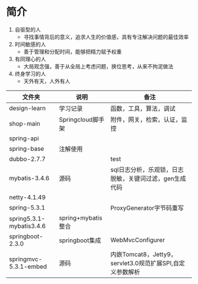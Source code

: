 # 简介

1. 自驱型的人
    * 寻找事情背后的意义，追求人生的价值感，具有专注解决问题的最佳效率
2. 时间敏感的人
    * 善于管理和分配时间，能够把精力赋予权重
3. 有同理心的人
    * 大局观念强，善于从全局上考虑问题，换位思考，从来不拘泥做法
4. 终身学习的人
    * 天外有天，人外有人



| 文件夹| 说明 | 备注 |
| ----- | ----- | ----- |
| design-learn| 学习记录 | 函数，工具，算法，调试 |
| shop-main | Springcloud脚手架   | 附件，网关，检索，认证，监控 |
| spring-api|  |  |
| spring-base | 注解使用 | |
| dubbo-2.7.7| | test |
| mybatis-3.4.6| 源码   | sql日志分析，乐观锁，日志脱敏，关键词过滤，gen生成代码 |
| netty-4.1.49| | |
| spring-5.3.1|| ProxyGenerator字节码重写 |
| spring5.3.1-mybatis3.4.6| spring+mybatis整合  | |
| springboot-2.3.0| springboot集成 | WebMvcConfigurer |
| springmvc-5.3.1-embed| 源码 | 内嵌Tomcat8，Jetty9，servlet3.0规范扩展SPI,自定义参数解析 |
